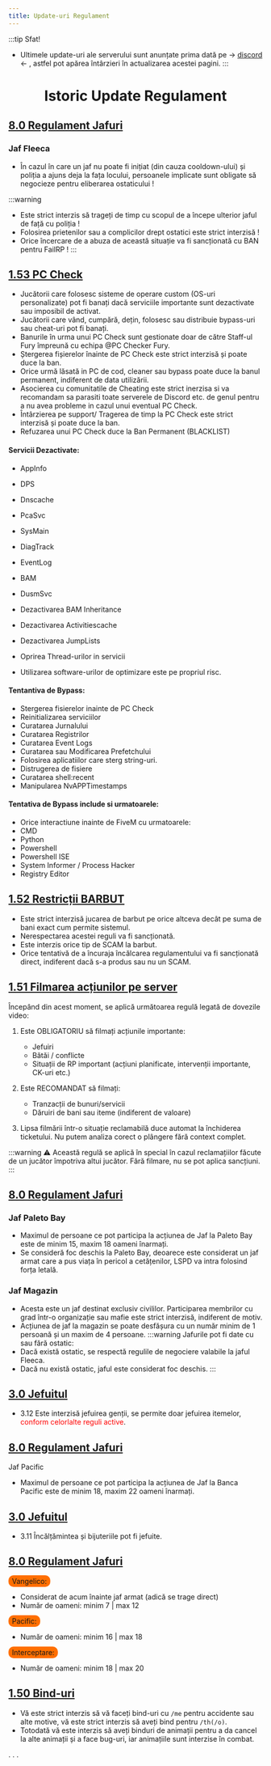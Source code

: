 ```yaml
---
title: Update-uri Regulament
---
```


:::tip Sfat!
- Ultimele update-uri ale serverului sunt anunțate prima dată pe -> [discord](https://discord.gg/furyro) <- , astfel pot apărea întârzieri în actualizarea acestei pagini.
:::

##

# <span class="title-font"><center> Istoric Update Regulament </center></span>

### 

## [8.0 Regulament Jafuri](/informatii/regulament.html#_8-0-regulament-jafuri)

### Jaf Fleeca
- În cazul în care un jaf nu poate fi inițiat (din cauza cooldown-ului) și poliția a ajuns deja la fața locului, persoanele implicate sunt obligate să negocieze pentru eliberarea ostaticului !

:::warning
- Este strict interzis să trageți de timp cu scopul de a începe ulterior jaful de față cu poliția !
- Folosirea prietenilor sau a complicilor drept ostatici este strict interzisă !
- Orice încercare de a abuza de această situație va fi sancționată cu BAN pentru FailRP !
:::

## [1.53 PC Check](/informatii/regulament.html#_1-53-pc-check)
- Jucătorii care folosesc sisteme de operare custom (OS-uri personalizate) pot fi banați dacă serviciile importante sunt dezactivate sau imposibil de activat.
- Jucătorii care vând, cumpără, dețin, folosesc sau distribuie bypass-uri sau cheat-uri pot fi banați.
- Banurile în urma unui PC Check sunt gestionate doar de către Staff-ul Fury împreună cu echipa @PC Checker Fury.
- Ștergerea fișierelor înainte de PC Check este strict interzisă și poate duce la ban.
- Orice urmă lăsată in PC de cod, cleaner sau bypass poate duce la banul permanent, indiferent de data utilizării.
- Asocierea cu comunitatile de Cheating este strict inerzisa si va recomandam sa parasiti toate serverele de Discord etc. de genul pentru a nu avea probleme in cazul unui eventual PC Check.
- Întârzierea pe support/ Tragerea de timp la PC Check este strict interzisă și poate duce la ban.
- Refuzarea unui PC Check duce la Ban Permanent (BLACKLIST)

#### Servicii Dezactivate:
- AppInfo
- DPS
- Dnscache
- PcaSvc
- SysMain
- DiagTrack
- EventLog
- BAM
- DusmSvc

- Dezactivarea BAM Inheritance
- Dezactivarea Activitiescache
- Dezactivarea JumpLists
- Oprirea Thread-urilor in servicii

- Utilizarea software-urilor de optimizare este pe propriul risc.

#### Tentantiva de Bypass:

- Stergerea fisierelor inainte de PC Check
- Reinitializarea serviciilor
- Curatarea Jurnalului
- Curatarea Registrilor
- Curatarea Event Logs
- Curatarea sau Modificarea Prefetchului
- Folosirea aplicatiilor care sterg string-uri.
- Distrugerea de fisiere
- Curatarea shell:recent
- Manipularea NvAPPTimestamps

#### Tentativa de Bypass include si urmatoarele:

- Orice interactiune inainte de FiveM cu urmatoarele:
- CMD
- Python
- Powershell
- Powershell ISE
- System Informer / Process Hacker
- Registry Editor


## [1.52 Restricții BARBUT](/informatii/regulament.html#_1-52-restrictii-barbut)
- Este strict interzisă jucarea de barbut pe orice altceva decât pe suma de bani exact cum permite sistemul.
- Nerespectarea acestei reguli va fi sancționată.
- Este interzis orice tip de SCAM la barbut.
- Orice tentativă de a încuraja încălcarea regulamentului va fi sancționată direct, indiferent dacă s-a produs sau nu un SCAM.

## [1.51 Filmarea acțiunilor pe server](/informatii/regulament.html#_1-51-filmarea-actiunilor-pe-server) 

Începând din acest moment, se aplică următoarea regulă legată de dovezile video:

1. Este OBLIGATORIU să filmați acțiunile importante:
   - Jefuiri
   - Bătăi / conflicte
   - Situații de RP important (acțiuni planificate, intervenții importante, CK-uri etc.)


2. Este RECOMANDAT să filmați:
   - Tranzacții de bunuri/servicii
   - Dăruiri de bani sau iteme (indiferent de valoare)


3. Lipsa filmării într-o situație reclamabilă duce automat la închiderea ticketului.
   Nu putem analiza corect o plângere fără context complet.

:::warning
⚠️ Această regulă se aplică în special în cazul reclamațiilor făcute de un jucător împotriva altui jucător.
Fără filmare, nu se pot aplica sancțiuni.
:::

## [8.0 Regulament Jafuri](/informatii/regulament.html#_8-0-regulament-jafuri)

### Jaf Paleto Bay
- Maximul de persoane ce pot participa la acțiunea de Jaf la Paleto Bay este de minim 15, maxim 18 oameni înarmați.
- Se consideră foc deschis la Paleto Bay, deoarece este considerat un jaf armat care a pus viața în pericol a cetățenilor, LSPD va intra folosind forța letală.

### Jaf Magazin
- Acesta este un jaf destinat exclusiv civililor. Participarea membrilor cu grad într-o organizație sau mafie este strict interzisă, indiferent de motiv.
- Acțiunea de jaf la magazin se poate desfășura cu un număr minim de 1 persoană și un maxim de 4 persoane.
:::warning Jafurile pot fi date cu sau fără ostatic:
- Dacă există ostatic, se respectă regulile de negociere valabile la jaful Fleeca.
- Dacă nu există ostatic, jaful este considerat foc deschis.
:::

## [3.0 Jefuitul](/informatii/regulament.html#_3-0-jefuitul)
- 3.12  Este interzisă jefuirea genții, se permite doar jefuirea itemelor, <span style="color:red">conform celorlalte reguli active</span>.

## [8.0 Regulament Jafuri](/informatii/regulament.html#_8-0-regulament-jafuri)
Jaf Pacific
- Maximul de persoane ce pot participa la acțiunea de Jaf la Banca Pacific este de minim 18, maxim 22 oameni înarmați.

## [3.0 Jefuitul](/informatii/regulament.html#_3-0-jefuitul)
- 3.11 Încălțămintea și bijuteriile pot fi jefuite.

## [8.0 Regulament Jafuri](/informatii/regulament.html#_8-0-regulament-jafuri) 
<span style="padding: 3px 7px; border-radius: 10px; background-color: #ff6f00;">Vangelico:</span>
- Considerat de acum înainte jaf armat (adică se trage direct)
- Număr de oameni: minim 7 | max 12 

<span style="padding: 3px 7px; border-radius: 10px; background-color: #ff6f00;">Pacific:</span>
- Număr de oameni: minim 16 | max 18

<span style="padding: 3px 7px; border-radius: 10px; background-color: #ff6f00;">Interceptare:</span>
- Număr de oameni: minim 18 | max 20

## [1.50 Bind-uri](/informatii/regulament.html#_1-50-bind-uri)
- Vă este strict interzis să vă faceți bind-uri cu ``/me`` pentru accidente sau alte motive, vă este strict interzis să aveți bind pentru ``/th(/o)``.
- Totodată vă este interzis să aveți binduri de animații pentru a da cancel la alte animații și a face bug-uri, iar animațiile sunt interzise în combat.

.
.
.

